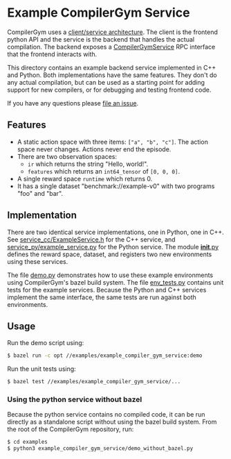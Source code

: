 # Example CompilerGym Service

CompilerGym uses a
[client/service architecture](https://facebookresearch.github.io/CompilerGym/compiler_gym/service.html).
The client is the frontend python API and the service is the backend that
handles the actual compilation. The backend exposes a
[CompilerGymService](https://github.com/facebookresearch/CompilerGym/blob/development/compiler_gym/service/proto/compiler_gym_service.proto)
RPC interface that the frontend interacts with.

This directory contains an example backend service implemented in C++ and
Python. Both implementations have the same features. They don't do any actual
compilation, but can be used as a starting point for adding support for new
compilers, or for debugging and testing frontend code.

If you have any questions please [file an
issue](https://github.com/facebookresearch/CompilerGym/issues/new/choose).


## Features

* A static action space with three items: `["a", "b", "c"]`. The action space
  never changes. Actions never end the episode.
* There are two observation spaces:
  * `ir` which returns the string "Hello, world!".
  * `features` which returns an `int64_tensor` of `[0, 0, 0]`.
* A single reward space `runtime` which returns 0.
* It has a single dataset "benchmark://example-v0" with two programs "foo" and
  "bar".


## Implementation

There are two identical service implementations, one in Python, one in C++. See
[service_cc/ExampleService.h](service_cc/ExampleService.h) for the C++ service,
and [service_py/example_service.py](service_py/example_service.py) for the
Python service. The module [__init__.py](__init__.py) defines the reward space,
dataset, and registers two new environments using these services.

The file [demo.py](demo.py) demonstrates how to use these example environments
using CompilerGym's bazel build system. The file [env_tests.py](env_tests.py)
contains unit tests for the example services. Because the Python and C++
services implement the same interface, the same tests are run against both
environments.

## Usage

Run the demo script using:

```sh
$ bazel run -c opt //examples/example_compiler_gym_service:demo
```

Run the unit tests using:

```sh
$ bazel test //examples/example_compiler_gym_service/...
```

### Using the python service without bazel

Because the python service contains no compiled code, it can be run directly as
a standalone script without using the bazel build system. From the root of the
CompilerGym repository, run:

```sh
$ cd examples
$ python3 example_compiler_gym_service/demo_without_bazel.py
```
